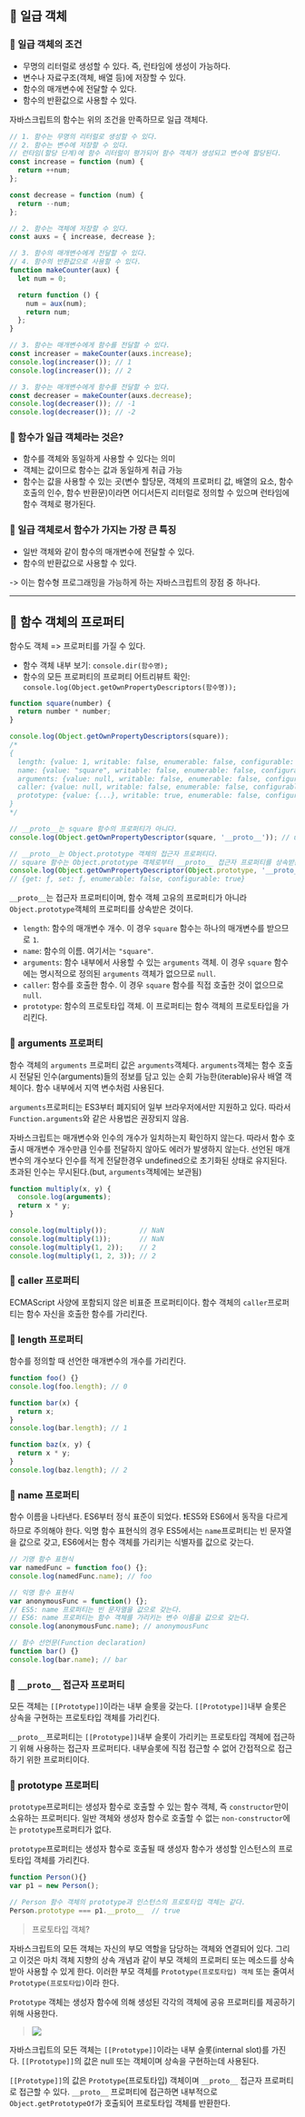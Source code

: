 
## 🌟 일급 객체

### 📌 일급 객체의 조건
- 무명의 리터럴로 생성할 수 있다. 즉, 런타임에 생성이 가능하다.
- 변수나 자료구조(객체, 배열 등)에 저장할 수 있다.
- 함수의 매개변수에 전달할 수 있다.
- 함수의 반환값으로 사용할 수 있다.

자바스크립트의 함수는 위의 조건을 만족하므로 일급 객체다.
```js
// 1. 함수는 무명의 리터럴로 생성할 수 있다.
// 2. 함수는 변수에 저장할 수 있다.
// 런타임(할당 단계)에 함수 리터럴이 평가되어 함수 객체가 생성되고 변수에 할당된다.
const increase = function (num) {
  return ++num;
};

const decrease = function (num) {
  return --num;
};

// 2. 함수는 객체에 저장할 수 있다.
const auxs = { increase, decrease };

// 3. 함수의 매개변수에게 전달할 수 있다.
// 4. 함수의 반환값으로 사용할 수 있다.
function makeCounter(aux) {
  let num = 0;

  return function () {
    num = aux(num);
    return num;
  };
}

// 3. 함수는 매개변수에게 함수를 전달할 수 있다.
const increaser = makeCounter(auxs.increase);
console.log(increaser()); // 1
console.log(increaser()); // 2

// 3. 함수는 매개변수에게 함수를 전달할 수 있다.
const decreaser = makeCounter(auxs.decrease);
console.log(decreaser()); // -1
console.log(decreaser()); // -2
```

### 📌 함수가 일급 객체라는 것은?
- 함수를 객체와 동일하게 사용할 수 있다는 의미
- 객체는 값이므로 함수는 값과 동일하게 취급 가능
- 함수는 값을 사용할 수 있는 곳(변수 할당문, 객체의 프로퍼티 값, 배열의 요소, 함수 호출의 인수, 함수 반환문)이라면 어디서든지 리터럴로 정의할 수 있으며 런타임에 함수 객체로 평가된다.

### 📌 일급 객체로서 함수가 가지는 가장 큰 특징
- 일반 객체와 같이 함수의 매개변수에 전달할 수 있다.
- 함수의 반환값으로 사용할 수 있다.

-> 이는 함수형 프로그래밍을 가능하게 하는 자바스크립트의 장점 중 하나다.

---

## 🌟 함수 객체의 프로퍼티
함수도 객체 => 프로퍼티를 가질 수 있다.

- 함수 객체 내부 보기: `console.dir(함수명);`
- 함수의 모든 프로퍼티의 프로퍼티 어트리뷰트 확인: `console.log(Object.getOwnPropertyDescriptors(함수명));`
```js
function square(number) {
  return number * number;
}

console.log(Object.getOwnPropertyDescriptors(square));
/*
{
  length: {value: 1, writable: false, enumerable: false, configurable: true},
  name: {value: "square", writable: false, enumerable: false, configurable: true},
  arguments: {value: null, writable: false, enumerable: false, configurable: false},
  caller: {value: null, writable: false, enumerable: false, configurable: false},
  prototype: {value: {...}, writable: true, enumerable: false, configurable: false}
}
*/

// __proto__는 square 함수의 프로퍼티가 아니다.
console.log(Object.getOwnPropertyDescriptor(square, '__proto__')); // undefined

// __proto__는 Object.prototype 객체의 접근자 프로퍼티다.
// square 함수는 Object.prototype 객체로부터 __proto__ 접근자 프로퍼티를 상속받는다.
console.log(Object.getOwnPropertyDescriptor(Object.prototype, '__proto__'));
// {get: ƒ, set: ƒ, enumerable: false, configurable: true}
```
`__proto__`는 접근자 프로퍼티이며, 함수 객체 고유의 프로퍼티가 아니라 `Object.prototype`객체의 프로퍼티를 상속받은 것이다.

> 
- `length`: 함수의 매개변수 개수. 이 경우 `square` 함수는 하나의 매개변수를 받으므로 `1`.
- `name`: 함수의 이름. 여기서는 `"square"`.
- `arguments`: 함수 내부에서 사용할 수 있는 `arguments` 객체. 이 경우 `square` 함수에는 명시적으로 정의된 `arguments` 객체가 없으므로 `null`.
- `caller`: 함수를 호출한 함수. 이 경우 `square` 함수를 직접 호출한 것이 없으므로 `null`.
- `prototype`: 함수의 프로토타입 객체. 이 프로퍼티는 함수 객체의 프로토타입을 가리킨다.


### 📌 arguments 프로퍼티
함수 객체의 `arguments` 프로퍼티 값은 `arguments`객체다.
`arguments`객체는 함수 호출 시 전달된 인수(arguments)들의 정보를 담고 있는 순회 가능한(iterable)유사 배열 객체이다.
함수 내부에서 지역 변수처럼 사용된다.

`arguments`프로퍼티는 ES3부터 폐지되어 일부 브라우저에서만 지원하고 있다.
따라서 `Function.arguments`와 같은 사용법은 권장되지 않음.

자바스크립트는 매개변수와 인수의 개수가 일치하는지 확인하지 않는다.
따라서 함수 호출시 매개변수 개수만큼 인수를 전달하지 않아도 에러가 발생하지 않는다.
선언된 매개변수의 개수보다 인수를 적게 전달한경우 undefined으로 초기화된 상태로 유지된다.
초과된 인수는 무시된다.(but, `arguments`객체에는 보관됨)
```js
function multiply(x, y) {
  console.log(arguments);
  return x * y;
}

console.log(multiply());        // NaN
console.log(multiply(1));       // NaN
console.log(multiply(1, 2));    // 2
console.log(multiply(1, 2, 3)); // 2
```


### 📌 caller 프로퍼티
ECMAScript 사양에 포함되지 않은 비표준 프로퍼티이다.
함수 객체의 `caller`프로퍼티는 함수 자신을 호출한 함수를 가리킨다.

### 📌 length 프로퍼티
함수를 정의할 때 선언한 매개변수의 개수를 가리킨다.
```js
function foo() {}
console.log(foo.length); // 0

function bar(x) {
  return x;
}
console.log(bar.length); // 1

function baz(x, y) {
  return x * y;
}
console.log(baz.length); // 2
```

### 📌 name 프로퍼티
함수 이름을 나타낸다.
ES6부터 정식 표준이 되었다.
❗️ES5와 ES6에서 동작을 다르게 하므로 주의해야 한다.
익명 함수 표현식의 경우 ES5에서는 `name`프로퍼티는 빈 문자열을 값으로 갖고,
ES6에서는 함수 객체를 가리키는 식별자를 값으로 갖는다.
```js
// 기명 함수 표현식
var namedFunc = function foo() {};
console.log(namedFunc.name); // foo

// 익명 함수 표현식
var anonymousFunc = function() {};
// ES5: name 프로퍼티는 빈 문자열을 값으로 갖는다.
// ES6: name 프로퍼티는 함수 객체를 가리키는 변수 이름을 값으로 갖는다.
console.log(anonymousFunc.name); // anonymousFunc

// 함수 선언문(Function declaration)
function bar() {}
console.log(bar.name); // bar
```

### 📌 `__proto__` 접근자 프로퍼티
모든 객체는 `[[Prototype]]`이라는 내부 슬롯을 갖는다.
`[[Prototype]]`내부 슬롯은 상속을 구현하는 프로토타입 객체를 가리킨다.

`__proto__`프로퍼티는 `[[Prototype]]`내부 슬롯이 가리키는 프로토타입 객체에 접근하기 위해 사용하는 접근자 프로퍼티다. 내부슬롯에 직접 접근할 수 없어 간접적으로 접근하기 위한 프로퍼티이다.


### 📌 prototype 프로퍼티
`prototype`프로퍼티는 생성자 함수로 호출할 수 있는 함수 객체, 즉 `constructor`만이 소유하는 프로퍼티다.
일반 객체와 생성자 함수로 호출할 수 없는 `non-constructor`에는 `prototype`프로퍼티가 없다.

`prototype`프로퍼티는 생성자 함수로 호출될 때 생성자 함수가 생성할 인스턴스의 프로토타입 객체를 가리킨다.
```js
function Person(){}
var p1 = new Person();

// Person 함수 객체의 prototype과 인스턴스의 프로토타입 객체는 같다.
Person.prototype === p1.__proto__  // true
```

> 프로토타입 객체?
>
자바스크립트의 모든 객체는 자신의 부모 역할을 담당하는 객체와 연결되어 있다. 그리고 이것은 마치 객체 지향의 상속 개념과 같이 부모 객체의 프로퍼티 또는 메소드를 상속받아 사용할 수 있게 한다. 이러한 부모 객체를 `Prototype(프로토타입) 객체` 또는 줄여서 `Prototype(프로토타입)`이라 한다.
>
`Prototype` 객체는 생성자 함수에 의해 생성된 각각의 객체에 공유 프로퍼티를 제공하기 위해 사용한다.
>![](https://poiemaweb.com/img/printout_student_obj_from_chrome.png)
>
자바스크립트의 모든 객체는 `[[Prototype]]`이라는 내부 슬롯(internal slot)를 가진다. `[[Prototype]]`의 값은 null 또는 객체이며 상속을 구현하는데 사용된다.
>
`[[Prototype]]`의 값은 `Prototype`(프로토타입) 객체이며 `__proto__` 접근자 프로퍼티로 접근할 수 있다. `__proto__` 프로퍼티에 접근하면 내부적으로 `Object.getPrototypeOf`가 호출되어 프로토타입 객체를 반환한다.
